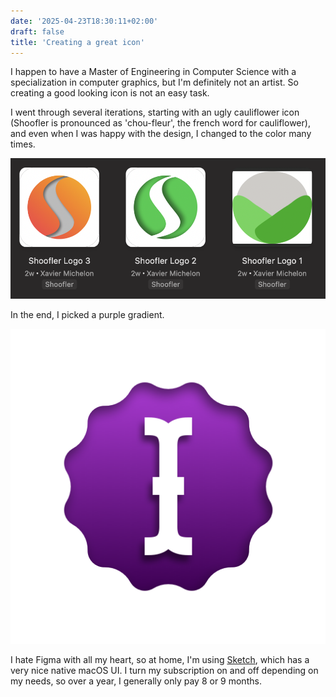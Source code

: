 ```yaml
---
date: '2025-04-23T18:30:11+02:00'
draft: false
title: 'Creating a great icon'
---
```


I happen to have a Master of Engineering in Computer Science with a specialization in computer graphics, but I'm definitely not an artist. So creating a good looking icon is not an easy task.

I went through several iterations, starting with an ugly cauliflower icon (Shoofler is pronounced as 'chou-fleur', the french word for cauliflower), and even when I was happy with the design, I changed to the color many times.

![First iterations of the Shoofler icon](assets/first-iterations.png#center)

In the end, I picked a purple gradient.

![Final icon for Shoofler](assets/final-icon.png#center)

I hate Figma with all my heart, so at home, I'm using [Sketch](https://www.sketch.com), which has a very nice native macOS UI. I turn my subscription on and off depending on my needs, so over a year, I generally only pay 8 or 9 months.